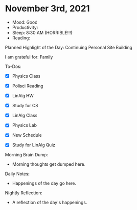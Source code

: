 # November 3rd, 2021

- Mood: Good
- Productivity: 
- Sleep: 8:30 AM (HORRIBLE!!!)
- Reading: 

Planned Highlight of the Day: Continuing Personal Site Building

I am grateful for: Family

To-Dos:
- [x] Physics Class
- [x] Polisci Reading
- [x] LinAlg HW
- [x] Study for CS
- [x] LinAlg Class
- [x] Physics Lab
- [x] New Schedule
- [x] Study for LinAlg Quiz


Morning Brain Dump:
- Morning thoughts get dumped here.

Daily Notes:
- Happenings of the day go here.


Nightly Reflection: 
- A reflection of the day's happenings.





